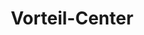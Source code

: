 ---
title: "Vorteil-Center"
url: /unkel/vorteil-center-anton-limbach-strasse/
shop: Einkaufszentrum
---